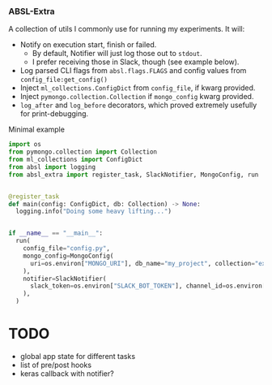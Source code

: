 ### ABSL-Extra

A collection of utils I commonly use for running my experiments.
It will:
- Notify on execution start, finish or failed.
  - By default, Notifier will just log those out to `stdout`.
  - I prefer receiving those in Slack, though (see example below).
- Log parsed CLI flags from `absl.flags.FLAGS` and config values from `config_file:get_config()`
- Inject `ml_collections.ConfigDict` from `config_file`, if kwarg provided.
- Inject `pymongo.collection.Collection` if `mongo_config` kwarg provided.
- `log_after` and `log_before` decorators, which proved extremely usefully for print-debugging.

Minimal example

```python
import os
from pymongo.collection import Collection
from ml_collections import ConfigDict
from absl import logging
from absl_extra import register_task, SlackNotifier, MongoConfig, run


@register_task
def main(config: ConfigDict, db: Collection) -> None:
  logging.info("Doing some heavy lifting...")


if __name__ == "__main__":
  run(
    config_file="config.py",
    mongo_config=MongoConfig(
      uri=os.environ["MONGO_URI"], db_name="my_project", collection="experiment_1"
    ),
    notifier=SlackNotifier(
      slack_token=os.environ["SLACK_BOT_TOKEN"], channel_id=os.environ["CHANNEL_ID"]
    ),
  )
```


# TODO
- global app state for different tasks
- list of pre/post hooks 
- keras callback with notifier?
